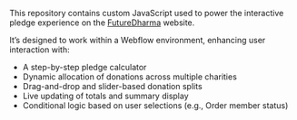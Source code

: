 
This repository contains custom JavaScript used to power the interactive pledge experience on the [FutureDharma](https://futuredharma.org) website.

It’s designed to work within a Webflow environment, enhancing user interaction with:
- A step-by-step pledge calculator
- Dynamic allocation of donations across multiple charities
- Drag-and-drop and slider-based donation splits
- Live updating of totals and summary display
- Conditional logic based on user selections (e.g., Order member status)
